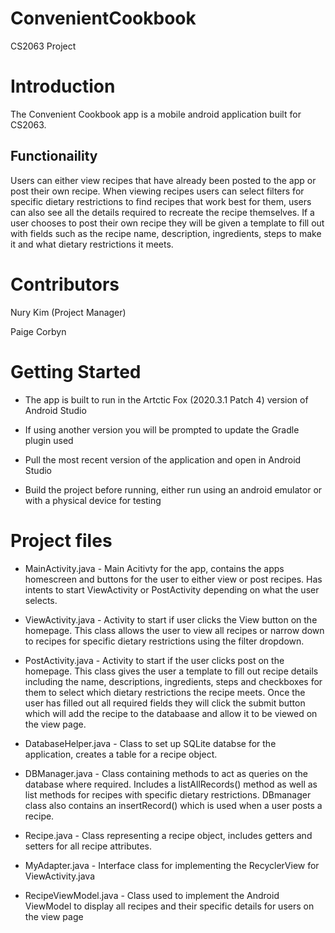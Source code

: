 # ConvenientCookbook
CS2063 Project

# Introduction
The Convenient Cookbook app is a mobile android application built for CS2063.
## Functionaility
Users can either view recipes that have already been posted to the app or post their own recipe. When viewing recipes users can select filters for specific dietary restrictions to find recipes that work best for them, users can also see all the details required to recreate the recipe themselves. If a user chooses to post their own recipe they will be given a template to fill out with fields such as the recipe name, description, ingredients, steps to make it and what dietary restrictions it meets. 

# Contributors
Nury Kim (Project Manager)

Paige Corbyn 

# Getting Started 
* The app is built to run in the Artctic Fox (2020.3.1 Patch 4) version of Android Studio

* If using another version you will be prompted to update the Gradle plugin used

* Pull the most recent version of the application and open in Android Studio

* Build the project before running, either run using an android emulator or with a physical device for testing

# Project files

* MainActivity.java - Main Acitivty for the app, contains the apps homescreen and buttons for the user to either view or post recipes. Has intents to start ViewActivity or PostActivity depending on what the user selects.

* ViewActivity.java - Activity to start if user clicks the View button on the homepage. This class allows the user to view all recipes or narrow down to recipes for specific dietary restrictions using the filter dropdown.

* PostActivity.java - Activity to start if the user clicks post on the homepage. This class gives the user a template to fill out recipe details including the name, descriptions, ingredients, steps and checkboxes for them to select which dietary restrictions the recipe meets. Once the user has filled out all required fields they will click the submit button which will add the recipe to the databaase and allow it to be viewed on the view page. 

* DatabaseHelper.java - Class to set up SQLite databse for the application, creates a table for a recipe object. 

* DBManager.java - Class containing methods to act as queries on the database where required. Includes a listAllRecords() method as well as list methods for recipes with specific dietary restrictions. DBmanager class also contains an insertRecord() which is used when a user posts a recipe. 

* Recipe.java - Class representing a recipe object, includes getters and setters for all recipe attributes. 

* MyAdapter.java - Interface class for implementing the RecyclerView for ViewActivity.java

* RecipeViewModel.java - Class used to implement the Android ViewModel to display all recipes and their specific details for users on the view page
